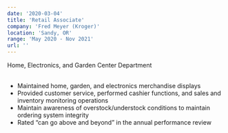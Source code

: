 ```yaml
---
date: '2020-03-04'
title: 'Retail Associate'
company: 'Fred Meyer (Kroger)'
location: 'Sandy, OR'
range: 'May 2020 - Nov 2021'
url: ''
---
```


Home, Electronics, and Garden Center Department
<br>
<br>

- Maintained home, garden, and electronics merchandise displays
- Provided customer service, performed cashier functions, and sales and inventory monitoring operations
- Maintain awareness of overstock/understock conditions to maintain ordering system integrity
- Rated “can go above and beyond” in the annual performance review
